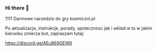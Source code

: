### Hi there 👋
1111
Darmowe narzedzie do gry kosmiczni.pl

Po aktualizacje, instrukcje, porady, spolecznosc jak i wklad w to w jakim kierunku zmierza bot, zapraszam tutaj:

https://discord.gg/AEu869GEW6

<!--
**KWSforAll/KWSforAll** is a ✨ _special_ ✨ repository because its `README.md` (this file) appears on your GitHub profile.

Here are some ideas to get you started:

- 🔭 I’m currently working on ....
- 🌱 I’m currently learning ....
- 👯 I’m looking to collaborate on ....
- 🤔 I’m looking for help with ....
- 💬 Ask me about ....
- 📫 How to reach me: ....
- 😄 Pronouns: ....
- ⚡ Fun fact: ....
-->
